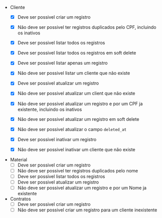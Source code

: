 - Cliente
  - [x] Deve ser possivel criar um registro
  - [x] Não deve ser possivel ter registros duplicados pelo CPF, incluindo os inativos

  - [x] Deve ser possivel listar todos os registros
  - [x] Deve ser possivel listar todos os registros em soft delete
  - [x] Deve ser possivel listar apenas um registro
  - [x] Não deve ser possivel listar um cliente que não existe

  - [x] Deve ser possivel atualizar um registro
  - [x] Não deve ser possivel atualizar um client que não existe
  - [x] Não deve ser possivel atualizar um registro e por um CPF ja existente, incluindo os inativos
  - [x] Não deve ser possivel atualizar um registro em soft delete
  - [x] Não deve ser possivel atualizar o campo `deleted_at`

  - [x] Deve ser possivel inativar um registro
  - [x] Não deve ser possivel inativar um cliente que não existe

- Material
  - [ ] Deve ser possivel criar um registro
  - [ ] Não deve ser possivel ter registros duplicados pelo nome
  - [ ] Deve ser possivel listar todos os registros
  - [ ] Deve ser possivel atualizar um registro
  - [ ] Não deve ser possivel atualizar um registro e por um Nome ja existente

- Contratos
  - [ ] Deve ser possivel criar um registro
  - [ ] Não deve ser possivel criar um registro para um cliente inexistente
